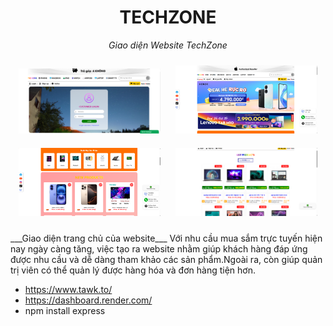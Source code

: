 <div align="center" size="30">

# TECHZONE
  _Giao diện Website TechZone_
</div>
  
<p align="center">
  <img src="docs/Picture2.png" alt="1" width="45%" style="margin:10px;">
  <img src="docs/Picture8.png" alt="1" width="45%" style="margin:10px;">
  <img src="docs/Picture9.png" alt="1" width="45%" style="margin:10px;">
  <img src="docs/Picture13.png" alt="1" width="45%" style="margin:10px;">
</p>
___Giao diện trang chủ của website___
Với nhu cầu mua sắm trực tuyến hiện nay ngày càng tăng, việc tạo ra website nhằm giúp khách hàng đáp ứng được nhu cầu và dễ dàng tham khảo các sản phẩm.Ngoài ra, còn giúp quản trị viên có thể quản lý được hàng hóa và đơn hàng tiện hơn.

- https://www.tawk.to/
- https://dashboard.render.com/
- npm install express
